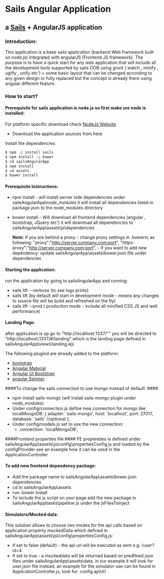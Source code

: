 # Sails Angular Application

## a [Sails](http://sailsjs.org) + AngularJS application

### Introduction:
This application is a base sails application (backend Web framework built on node.js) Integrated with angularJS (Frontend JS framework).
The purpose is to have a quick start for any web application that will include all the development tools supported by sails OOB using grunt ( watch , minify , uglify , unify etc') + some basic layout that can be changed according to any given design or fully replaced but the concept is already there using angular different feature.

### How to start?
#### Prerequisite for sails application is node.js so first make ure node is installed:
For platform specific download check [NodeJs Website](https://nodejs.org/en/)

- Download the application sources from here

Install the dependencies:

```sh
$ npm -g install sails
$ npm install -g bower
$ cd sailsAngularApp
$ npm install
$ cd assets
$ bower install
```

#### Prerequisite Instructions:
 

 - npm install - will install server side dependencies under sailsAngularApp\node_modules
 	  it will install all dependencies listed in package.json to the node_modules directory
 - bower install - Will download all frontend dependencies (angular , bootstrap, JQuery etc') 
 	  it will download all dependencies to sailsAngularApp\assets\js\dependencies

 	  **Note:** if you are behind a proxy - change proxy settings in .bowerrc as following:
 	  		"proxy":"http://server.company.com:port",
  			"https-proxy":"http://server.company.com:port",
 	  		- if you want to add new dependency: update sailsAngularApp\assets\bower.json file under dependencies

#### Starting the application:
run the application by going to sailsAngularApp and running:
 - sails lift --verbose (to see logs prints)
 - sails lift (by default will start in development mode - means any changes to source file will be build and refreshed on the fly)
 - sails lift --prod ( production mode  - include all minified CSS JS and well performance)

#### Landing Page:
after application is up go to "http://localhost:1337/"" you will be directed to "http://localhost:1337/#/landing" which is the landing page defined in sailsAngularApp\views\landing.ejs


The following plugind are already added to the platform:
- [bootstrap](http://getbootstrap.com/)
- [Angular Material](https://material.angularjs.org/latest/demo/slider)
- [Angular UI Bootstrap](http://angular-ui.github.io/bootstrap/)
- [angular Spinner](https://github.com/urish/angular-spinner)

####To change the sails connection to use mongo instead of default: ####
- npm install sails-mongo  (will install sails-mongo plugin under node_modules)
- Under config/connection.js define new connection for mongo like:
 localMongoDB: {
     adapter: 'sails-mongo',
     host: 'localhost',
     port: 27017,
     database: 'sails' //optional
   },
- Under config/models.js set to use the new connection: 
	- connection: 'localMongoDB',

####Frontend properties file:####
 FE propereties is defined under sailsAngularApp\assets\js\config\propertiesConfig.js and loaded by the configProvider see an example how it can be used in the ApplicationController


#### To add new frontend dependency package: ####
- Add the package name to sailsAngularApp\assets\bower.json dependencies
- cd to sailsAngularApp\assets
- run: bower install
- To include the js script on your page add the new package in sailsAngularApp\tasks\pipeline.js under the jsFilesToInject

#### Simulators/Mocked data: ####
This solution allows to choose two modes for the api calls based on application property mockedData which defined in sailsAngularApp\assets\js\config\propertiesConfig.js: 
- if set to false (default) - the api url will be executed as sent e.g. /user?id=4
- if set to true - a mockeddata will be returned based on predfined json files under sailsAngularApp\assets\data, in our example it will look for user.json file instead. an example for the simulator use can be found in ApplicationController.js, look for: config.apiUrl

